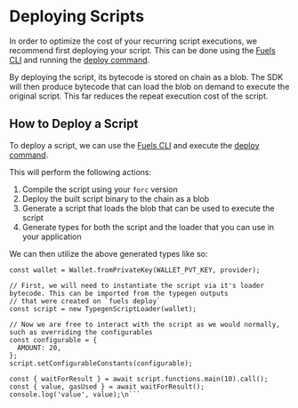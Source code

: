 # Deploying Scripts

In order to optimize the cost of your recurring script executions, we recommend first deploying your script. This can be done using the [Fuels CLI](../fuels-cli/index.md) and running the [deploy command](../fuels-cli/commands.md#fuels-deploy).

By deploying the script, its bytecode is stored on chain as a blob. The SDK will then produce bytecode that can load the blob on demand to execute the original script. This far reduces the repeat execution cost of the script.

## How to Deploy a Script

To deploy a script, we can use the [Fuels CLI](../fuels-cli/index.md) and execute the [deploy command](../fuels-cli/commands.md#fuels-deploy).

This will perform the following actions:

1. Compile the script using your `forc` version
1. Deploy the built script binary to the chain as a blob
1. Generate a script that loads the blob that can be used to execute the script
1. Generate types for both the script and the loader that you can use in your application

We can then utilize the above generated types like so:

```ts\nconst provider = new Provider(providerUrl);
const wallet = Wallet.fromPrivateKey(WALLET_PVT_KEY, provider);

// First, we will need to instantiate the script via it's loader bytecode. This can be imported from the typegen outputs
// that were created on `fuels deploy`
const script = new TypegenScriptLoader(wallet);

// Now we are free to interact with the script as we would normally, such as overriding the configurables
const configurable = {
  AMOUNT: 20,
};
script.setConfigurableConstants(configurable);

const { waitForResult } = await script.functions.main(10).call();
const { value, gasUsed } = await waitForResult();
console.log('value', value);\n```
